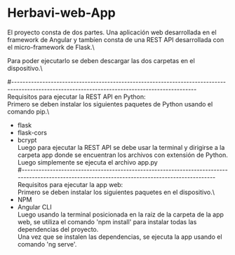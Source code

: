 # Herbavi-web-App
El proyecto consta de dos partes. Una aplicación web desarrollada en el framework de Angular y tambíen consta de una REST API desarrollada con el micro-framework de Flask.\

Para poder ejecutarlo se deben descargar las dos carpetas en el dispositivo.\

#-----------------------------------------------------------------------------------------------------------------------------------------------\
Requisitos para ejecutar la REST API en Python:\
Primero se deben instalar los siguientes paquetes de Python usando el comando pip.\
* flask
* flask-cors
* bcrypt\
Luego para ejecutar la REST API se debe usar la terminal y dirigirse a la carpeta app donde se encuentran los archivos con extensión de Python.\
Luego simplemente se ejecuta el archivo app.py\
#-----------------------------------------------------------------------------------------------------------------------------------------------\
Requisitos para ejecutar la app web:\
Primero se deben instalar los siguientes paquetes en el dispositivo.\
* NPM
* Angular CLI\
Luego usando la terminal posicionada en la raiz de la carpeta de la app web, se utiliza el comando 'npm install' para instalar todas las dependencias del proyecto.\
Una vez que se instalen las dependencias, se ejecuta la app usando el comando 'ng serve'.
